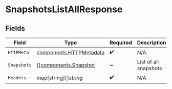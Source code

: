 # SnapshotsListAllResponse


## Fields

| Field                                                              | Type                                                               | Required                                                           | Description                                                        |
| ------------------------------------------------------------------ | ------------------------------------------------------------------ | ------------------------------------------------------------------ | ------------------------------------------------------------------ |
| `HTTPMeta`                                                         | [components.HTTPMetadata](../../models/components/httpmetadata.md) | :heavy_check_mark:                                                 | N/A                                                                |
| `Snapshots`                                                        | [][components.Snapshot](../../models/components/snapshot.md)       | :heavy_minus_sign:                                                 | List of all snapshots                                              |
| `Headers`                                                          | map[string][]*string*                                              | :heavy_check_mark:                                                 | N/A                                                                |